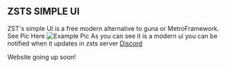 ## ZSTS SIMPLE UI
ZST's simple UI is a free modern alternative to guna or MetroFramework.
See Pic Here 
![Example Pic
](https://user-images.githubusercontent.com/75761617/110068178-bb5de480-7d3a-11eb-9167-98c39348f892.png)
As you can see it is a modern ui you can be notified when it updates in zsts server [Discord
](https://dsc.gg/cut)


Website going up soon!
